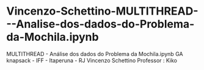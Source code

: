 # Vincenzo-Schettino-MULTITHREAD---Analise-dos-dados-do-Problema-da-Mochila.ipynb
MULTITHREAD - Análise dos dados do Problema da Mochila.ipynb
GA knapsack - IFF - Itaperuna - RJ Vincenzo Schettino
Professor : Kiko
